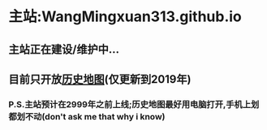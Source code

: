 # 主站:WangMingxuan313.github.io
## 主站正在建设/维护中...
## 目前只开放[历史地图](https://wangmingxuan313.github.io/historymaps/)(仅更新到2019年)
### P.S.主站预计在2999年之前上线;历史地图最好用电脑打开,手机上划都划不动(don't ask me that why i know)
